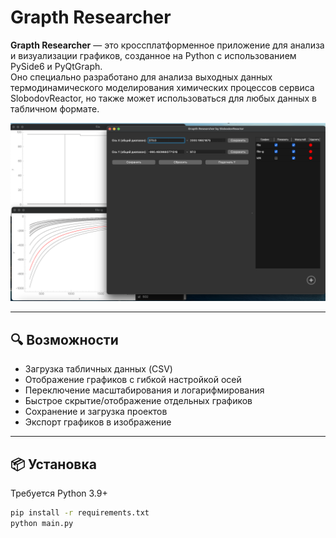 # Grapth Researcher

**Grapth Researcher** — это кроссплатформенное приложение для анализа и визуализации графиков, созданное на Python с использованием PySide6 и PyQtGraph.  
Оно специально разработано для анализа выходных данных термодинамического моделирования химических процессов сервиса SlobodovReactor, но также может использоваться для любых данных в табличном формате.

![screenshot](screenshot.png) 

---

## 🔍 Возможности

- Загрузка табличных данных (CSV)
- Отображение графиков с гибкой настройкой осей
- Переключение масштабирования и логарифмирования
- Быстрое скрытие/отображение отдельных графиков
- Сохранение и загрузка проектов
- Экспорт графиков в изображение

---

## 📦 Установка

Требуется Python 3.9+

```bash
pip install -r requirements.txt
python main.py
